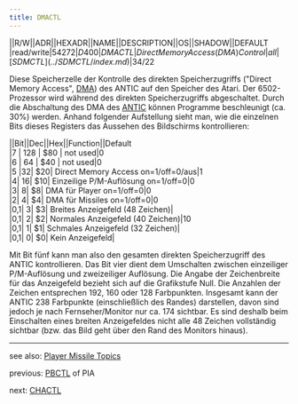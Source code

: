 ```yaml
---
title: DMACTL
---
```

||R/W||ADR||HEXADR||NAME||DESCRIPTION||OS||SHADOW||DEFAULT  
|read/write|54272|$D400 |DMACTL|Direct Memory Access (DMA) Control|all|[SDMCTL](../SDMCTL/index.md)|34/$22  
  
  
Diese Speicherzelle der Kontrolle des direkten Speicherzugriffs ("Direct Memory Access", [DMA](../DMA/index.md)) des ANTIC auf den Speicher des Atari. Der 6502-Prozessor wird während des direkten Speicherzugriffs abgeschaltet. Durch die Abschaltung des DMA des [ANTIC](../ANTIC/index.md) können Programme beschleunigt (ca. 30%) werden. Anhand folgender Aufstellung sieht man, wie die einzelnen Bits dieses Registers das Aussehen des Bildschirms kontrollieren:  
  
||Bit||Dec||Hex||Function||Default  
|7   |    128 |    $80 |    not used|0  
|6    |   64 |     $40  |   not used|0  
|5	|32|	$20|	Direct Memory Access on=1/off=0/aus|1  
|4|	16|	$10|	Einzeilige P/M-Auflösung on=1/off=0|0  
|3|	8|	$8|	DMA für Player on=1/off=0|0  
|2|	4|	$4|	DMA für Missiles on=1/off=0|0  
|0,1|	3|	$3|	Breites Anzeigefeld (48 Zeichen)|  
|0,1|	2|	$2|	Normales Anzeigefeld (40 Zeichen)|10  
|0,1|	1|	$1|	Schmales Anzeigefeld (32 Zeichen)|  
|0,1|	0|	$0|	Kein Anzeigefeld|  
  
Mit Bit fünf kann man also den gesamten direkten Speicherzugriff des ANTIC kontrollieren. Das Bit vier dient dem Umschalten zwischen einzeiliger P/M-Auflösung und zweizeiliger Auflösung. Die Angabe der Zeichenbreite für das Anzeigefeld bezieht sich auf die Grafikstufe Null. Die Anzahlen der Zeichen entsprechen 192, 160 oder 128 Farbpunkten. Insgesamt kann der ANTIC 238 Farbpunkte (einschließlich des Randes) darstellen, davon sind jedoch je nach Fernseher/Monitor nur ca. 174 sichtbar. Es sind deshalb beim Einschalten eines breiten Anzeigefeldes nicht alle 48 Zeichen vollständig sichtbar (bzw. das Bild geht über den Rand des Monitors hinaus).  
  
---
see also: [Player Missile Topics](../Pm_topics/index.md)  
  
previous: [PBCTL](../PBCTL/index.md) of PIA  
  
next: [CHACTL](../CHACTL/index.md)  
